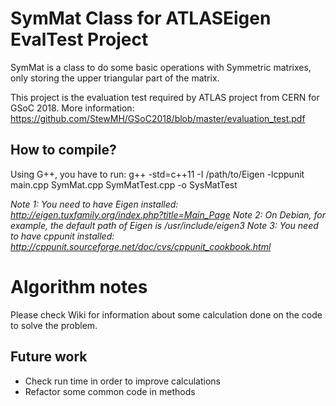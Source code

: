 # SymMat Class for ATLASEigen EvalTest Project
SymMat is a class to do some basic operations with Symmetric matrixes, only storing the upper triangular part of the matrix.

This project is the evaluation test required by ATLAS project from CERN for GSoC 2018. More information: https://github.com/StewMH/GSoC2018/blob/master/evaluation_test.pdf

## How to compile?
Using G++, you have to run:
g++ -std=c++11 -I /path/to/Eigen -lcppunit main.cpp SymMat.cpp SymMatTest.cpp -o SysMatTest

*Note 1: You need to have Eigen installed: http://eigen.tuxfamily.org/index.php?title=Main_Page*
*Note 2: On Debian, for example, the default path of Eigen is /usr/include/eigen3*
*Note 3: You need to have cppunit installed: http://cppunit.sourceforge.net/doc/cvs/cppunit_cookbook.html*

# Algorithm notes
Please check Wiki for information about some calculation done on the code to solve the problem.


## Future work
* Check run time in order to improve calculations
* Refactor some common code in methods
